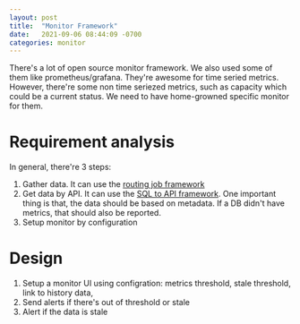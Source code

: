 ```yaml
---
layout: post
title:  "Monitor Framework"
date:   2021-09-06 08:44:09 -0700
categories: monitor
---
```

There's a lot of open source monitor framework. We also used some of them like prometheus/grafana. They're awesome for time seried metrics.
However, there're some non time seriezed metrics, such as capacity which could be a current status. We need to have home-growned specific monitor for them.

# Requirement analysis
In general, there're 3 steps:
 1. Gather data. It can use the [routing job framework][routing job framework]
 2. Get data by API. It can use the [SQL to API framework][SQL to API framework]. One important thing is that, the data should be based on metadata. If a DB didn't have metrics, that should also be reported.
 3. Setup monitor by configuration

# Design
 1. Setup a monitor UI using configration: metrics threshold, stale threshold, link to history data, 
 2. Send alerts if there's out of threshold or stale
 3. Alert if the data is stale


[routing job framework]: /automation/2021/09/06/routing-job-framework.html
[SQL to API framework]: /automation/2021/09/06/sql2api-framework.html